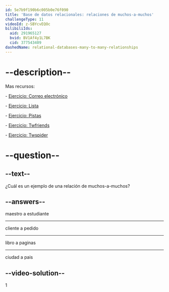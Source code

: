 ```yaml
---
id: 5e7b9f190b6c005b0e76f090
title: 'Base de datos relacionales: relaciones de muchos-a-muchos'
challengeType: 11
videoId: z-SBYcvEQOc
bilibiliIds:
  aid: 291965127
  bvid: BV1Af4y1L7BK
  cid: 377543409
dashedName: relational-databases-many-to-many-relationships
---
```


# --description--

Mas recursos:

\- <a href="https://www.youtube.com/watch?v=uQ3Qv1z_Vao" target="_blank" rel="noopener noreferrer nofollow">Ejercicio: Correo electrónico</a>

\- <a href="https://www.youtube.com/watch?v=qEkUEAz8j3o" target="_blank" rel="noopener noreferrer nofollow">Ejercicio: Lista</a>

\- <a href="https://www.youtube.com/watch?v=I-E7avcPeSE" target="_blank" rel="noopener noreferrer nofollow">Ejercicio: Pistas</a>

\- <a href="https://www.youtube.com/watch?v=RZRAoBFIH6A" target="_blank" rel="noopener noreferrer nofollow">Ejercicio: Twfriends</a>

\- <a href="https://www.youtube.com/watch?v=xBaJddvJL4A" target="_blank" rel="noopener noreferrer nofollow">Ejercicio: Twspider</a>

# --question--

## --text--

¿Cuál es un ejemplo de una relación de muchos-a-muchos?

## --answers--

maestro a estudiante

---

cliente a pedido

---

libro a paginas

---

ciudad a pais

## --video-solution--

1

